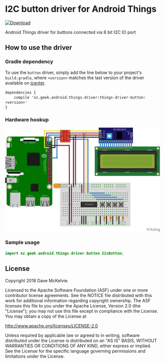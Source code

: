 I2C button driver for Android Things
====================================

[ ![Download](https://api.bintray.com/packages/davemckelvie/maven/things-driver-button/images/download.svg) ](https://bintray.com/davemckelvie/maven/things-driver-button/_latestVersion)

Android Things driver for buttons connected via 8 bit I2C IO port

How to use the driver
---------------------

### Gradle dependency

To use the `button` driver, simply add the line below to your project's `build.gradle`,
where `<version>` matches the last version of the driver available on [jcenter][jcenter].

```
dependencies {
    compile 'nz.geek.android.things.driver:things-driver-button:<version>'
}
```

### Hardware hookup

![Raspberry Pi Hookup](rpi3_buttons_lcd.png)

### Sample usage

```java
import nz.geek.android.things.driver.button.I2cButton;


```

License
-------

Copyright 2018 Dave McKelvie.

Licensed to the Apache Software Foundation (ASF) under one or more contributor
license agreements.  See the NOTICE file distributed with this work for
additional information regarding copyright ownership.  The ASF licenses this
file to you under the Apache License, Version 2.0 (the "License"); you may not
use this file except in compliance with the License.  You may obtain a copy of
the License at

  http://www.apache.org/licenses/LICENSE-2.0

Unless required by applicable law or agreed to in writing, software
distributed under the License is distributed on an "AS IS" BASIS, WITHOUT
WARRANTIES OR CONDITIONS OF ANY KIND, either express or implied.  See the
License for the specific language governing permissions and limitations under
the License.

[jcenter]: https://bintray.com/davemckelvie/maven/things-driver-button/_latestVersion
